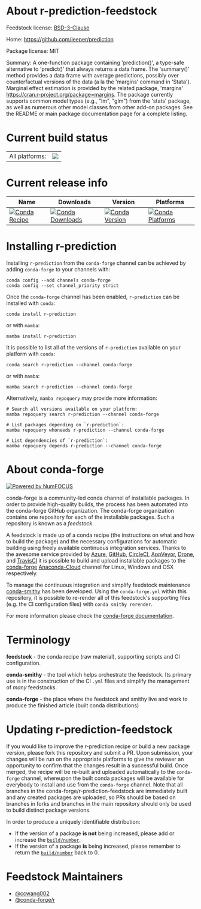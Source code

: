 About r-prediction-feedstock
============================

Feedstock license: [BSD-3-Clause](https://github.com/conda-forge/r-prediction-feedstock/blob/main/LICENSE.txt)

Home: https://github.com/leeper/prediction

Package license: MIT

Summary: A one-function package containing 'prediction()', a type-safe alternative to 'predict()' that always returns a data frame. The 'summary()' method provides a data frame with average predictions, possibly over counterfactual versions of the data (a la the 'margins' command in 'Stata'). Marginal effect estimation is provided by the related package, 'margins' <https://cran.r-project.org/package=margins>. The package currently supports common model types (e.g., "lm", "glm") from the 'stats' package, as well as numerous other model classes from other add-on packages. See the README or main package documentation page for a complete listing.

Current build status
====================


<table><tr><td>All platforms:</td>
    <td>
      <a href="https://dev.azure.com/conda-forge/feedstock-builds/_build/latest?definitionId=1460&branchName=main">
        <img src="https://dev.azure.com/conda-forge/feedstock-builds/_apis/build/status/r-prediction-feedstock?branchName=main">
      </a>
    </td>
  </tr>
</table>

Current release info
====================

| Name | Downloads | Version | Platforms |
| --- | --- | --- | --- |
| [![Conda Recipe](https://img.shields.io/badge/recipe-r--prediction-green.svg)](https://anaconda.org/conda-forge/r-prediction) | [![Conda Downloads](https://img.shields.io/conda/dn/conda-forge/r-prediction.svg)](https://anaconda.org/conda-forge/r-prediction) | [![Conda Version](https://img.shields.io/conda/vn/conda-forge/r-prediction.svg)](https://anaconda.org/conda-forge/r-prediction) | [![Conda Platforms](https://img.shields.io/conda/pn/conda-forge/r-prediction.svg)](https://anaconda.org/conda-forge/r-prediction) |

Installing r-prediction
=======================

Installing `r-prediction` from the `conda-forge` channel can be achieved by adding `conda-forge` to your channels with:

```
conda config --add channels conda-forge
conda config --set channel_priority strict
```

Once the `conda-forge` channel has been enabled, `r-prediction` can be installed with `conda`:

```
conda install r-prediction
```

or with `mamba`:

```
mamba install r-prediction
```

It is possible to list all of the versions of `r-prediction` available on your platform with `conda`:

```
conda search r-prediction --channel conda-forge
```

or with `mamba`:

```
mamba search r-prediction --channel conda-forge
```

Alternatively, `mamba repoquery` may provide more information:

```
# Search all versions available on your platform:
mamba repoquery search r-prediction --channel conda-forge

# List packages depending on `r-prediction`:
mamba repoquery whoneeds r-prediction --channel conda-forge

# List dependencies of `r-prediction`:
mamba repoquery depends r-prediction --channel conda-forge
```


About conda-forge
=================

[![Powered by
NumFOCUS](https://img.shields.io/badge/powered%20by-NumFOCUS-orange.svg?style=flat&colorA=E1523D&colorB=007D8A)](https://numfocus.org)

conda-forge is a community-led conda channel of installable packages.
In order to provide high-quality builds, the process has been automated into the
conda-forge GitHub organization. The conda-forge organization contains one repository
for each of the installable packages. Such a repository is known as a *feedstock*.

A feedstock is made up of a conda recipe (the instructions on what and how to build
the package) and the necessary configurations for automatic building using freely
available continuous integration services. Thanks to the awesome service provided by
[Azure](https://azure.microsoft.com/en-us/services/devops/), [GitHub](https://github.com/),
[CircleCI](https://circleci.com/), [AppVeyor](https://www.appveyor.com/),
[Drone](https://cloud.drone.io/welcome), and [TravisCI](https://travis-ci.com/)
it is possible to build and upload installable packages to the
[conda-forge](https://anaconda.org/conda-forge) [Anaconda-Cloud](https://anaconda.org/)
channel for Linux, Windows and OSX respectively.

To manage the continuous integration and simplify feedstock maintenance
[conda-smithy](https://github.com/conda-forge/conda-smithy) has been developed.
Using the ``conda-forge.yml`` within this repository, it is possible to re-render all of
this feedstock's supporting files (e.g. the CI configuration files) with ``conda smithy rerender``.

For more information please check the [conda-forge documentation](https://conda-forge.org/docs/).

Terminology
===========

**feedstock** - the conda recipe (raw material), supporting scripts and CI configuration.

**conda-smithy** - the tool which helps orchestrate the feedstock.
                   Its primary use is in the construction of the CI ``.yml`` files
                   and simplify the management of *many* feedstocks.

**conda-forge** - the place where the feedstock and smithy live and work to
                  produce the finished article (built conda distributions)


Updating r-prediction-feedstock
===============================

If you would like to improve the r-prediction recipe or build a new
package version, please fork this repository and submit a PR. Upon submission,
your changes will be run on the appropriate platforms to give the reviewer an
opportunity to confirm that the changes result in a successful build. Once
merged, the recipe will be re-built and uploaded automatically to the
`conda-forge` channel, whereupon the built conda packages will be available for
everybody to install and use from the `conda-forge` channel.
Note that all branches in the conda-forge/r-prediction-feedstock are
immediately built and any created packages are uploaded, so PRs should be based
on branches in forks and branches in the main repository should only be used to
build distinct package versions.

In order to produce a uniquely identifiable distribution:
 * If the version of a package **is not** being increased, please add or increase
   the [``build/number``](https://docs.conda.io/projects/conda-build/en/latest/resources/define-metadata.html#build-number-and-string).
 * If the version of a package **is** being increased, please remember to return
   the [``build/number``](https://docs.conda.io/projects/conda-build/en/latest/resources/define-metadata.html#build-number-and-string)
   back to 0.

Feedstock Maintainers
=====================

* [@ccwang002](https://github.com/ccwang002/)
* [@conda-forge/r](https://github.com/conda-forge/r/)

